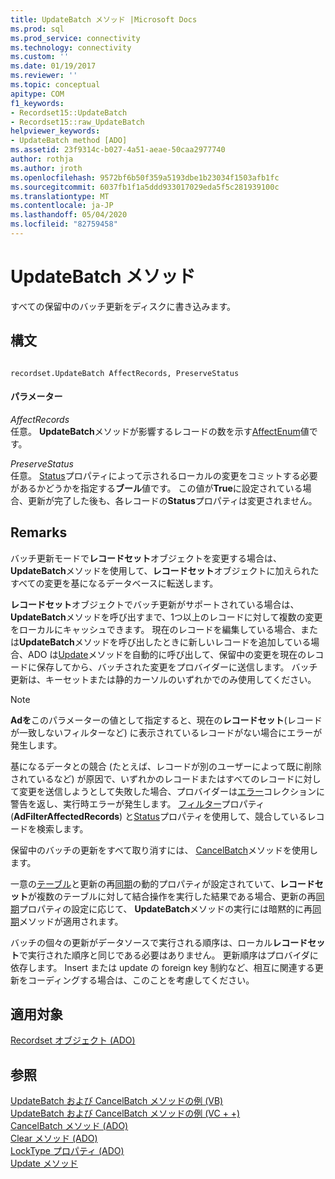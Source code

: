 ```yaml
---
title: UpdateBatch メソッド |Microsoft Docs
ms.prod: sql
ms.prod_service: connectivity
ms.technology: connectivity
ms.custom: ''
ms.date: 01/19/2017
ms.reviewer: ''
ms.topic: conceptual
apitype: COM
f1_keywords:
- Recordset15::UpdateBatch
- Recordset15::raw_UpdateBatch
helpviewer_keywords:
- UpdateBatch method [ADO]
ms.assetid: 23f9314c-b027-4a51-aeae-50caa2977740
author: rothja
ms.author: jroth
ms.openlocfilehash: 9572bf6b50f359a5193dbe1b23034f1503afb1fc
ms.sourcegitcommit: 6037fb1f1a5ddd933017029eda5f5c281939100c
ms.translationtype: MT
ms.contentlocale: ja-JP
ms.lasthandoff: 05/04/2020
ms.locfileid: "82759458"
---
```

# <a name="updatebatch-method"></a>UpdateBatch メソッド
すべての保留中のバッチ更新をディスクに書き込みます。  
  
## <a name="syntax"></a>構文  
  
```  
  
recordset.UpdateBatch AffectRecords, PreserveStatus  
```  
  
#### <a name="parameters"></a>パラメーター  
 *AffectRecords*  
 任意。 **UpdateBatch**メソッドが影響するレコードの数を示す[AffectEnum](../../../ado/reference/ado-api/affectenum.md)値です。  
  
 *PreserveStatus*  
 任意。 [Status](../../../ado/reference/ado-api/status-property-ado-recordset.md)プロパティによって示されるローカルの変更をコミットする必要があるかどうかを指定する**ブール**値です。 この値が**True**に設定されている場合、更新が完了した後も、各レコードの**Status**プロパティは変更されません。  
  
## <a name="remarks"></a>Remarks  
 バッチ更新モードで**レコードセット**オブジェクトを変更する場合は、 **UpdateBatch**メソッドを使用して、**レコードセット**オブジェクトに加えられたすべての変更を基になるデータベースに転送します。  
  
 **レコードセット**オブジェクトでバッチ更新がサポートされている場合は、 **UpdateBatch**メソッドを呼び出すまで、1つ以上のレコードに対して複数の変更をローカルにキャッシュできます。 現在のレコードを編集している場合、または**UpdateBatch**メソッドを呼び出したときに新しいレコードを追加している場合、ADO は[Update](../../../ado/reference/ado-api/update-method.md)メソッドを自動的に呼び出して、保留中の変更を現在のレコードに保存してから、バッチされた変更をプロバイダーに送信します。 バッチ更新は、キーセットまたは静的カーソルのいずれかでのみ使用してください。  
  
> [!NOTE]
>  **Adを**このパラメーターの値として指定すると、現在の**レコードセット**(レコードが一致しないフィルターなど) に表示されているレコードがない場合にエラーが発生します。  
  
 基になるデータとの競合 (たとえば、レコードが別のユーザーによって既に削除されているなど) が原因で、いずれかのレコードまたはすべてのレコードに対して変更を送信しようとして失敗した場合、プロバイダーは[エラー](../../../ado/reference/ado-api/errors-collection-ado.md)コレクションに警告を返し、実行時エラーが発生します。 [フィルター](../../../ado/reference/ado-api/filter-property.md)プロパティ (**AdFilterAffectedRecords**) と[Status](../../../ado/reference/ado-api/status-property-ado-recordset.md)プロパティを使用して、競合しているレコードを検索します。  
  
 保留中のバッチの更新をすべて取り消すには、 [CancelBatch](../../../ado/reference/ado-api/cancelbatch-method-ado.md)メソッドを使用します。  
  
 一意の[テーブル](../../../ado/reference/ado-api/unique-table-unique-schema-unique-catalog-properties-dynamic-ado.md)と更新の再[同期](../../../ado/reference/ado-api/update-resync-property-dynamic-ado.md)の動的プロパティが設定されていて、**レコードセット**が複数のテーブルに対して結合操作を実行した結果である場合、更新の再[同期](../../../ado/reference/ado-api/update-resync-property-dynamic-ado.md)プロパティの設定に応じて、 **UpdateBatch**メソッドの実行には暗黙的に再[同期](../../../ado/reference/ado-api/resync-method.md)メソッドが適用されます。  
  
 バッチの個々の更新がデータソースで実行される順序は、ローカル**レコードセット**で実行された順序と同じである必要はありません。 更新順序はプロバイダに依存します。 Insert または update の foreign key 制約など、相互に関連する更新をコーディングする場合は、このことを考慮してください。  
  
## <a name="applies-to"></a>適用対象  
 [Recordset オブジェクト (ADO)](../../../ado/reference/ado-api/recordset-object-ado.md)  
  
## <a name="see-also"></a>参照  
 [UpdateBatch および CancelBatch メソッドの例 (VB)](../../../ado/reference/ado-api/updatebatch-and-cancelbatch-methods-example-vb.md)   
 [UpdateBatch および CancelBatch メソッドの例 (VC + +)](../../../ado/reference/ado-api/updatebatch-and-cancelbatch-methods-example-vc.md)   
 [CancelBatch メソッド (ADO)](../../../ado/reference/ado-api/cancelbatch-method-ado.md)   
 [Clear メソッド (ADO)](../../../ado/reference/ado-api/clear-method-ado.md)   
 [LockType プロパティ (ADO)](../../../ado/reference/ado-api/locktype-property-ado.md)   
 [Update メソッド](../../../ado/reference/ado-api/update-method.md)
